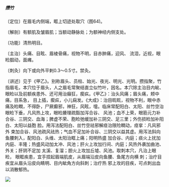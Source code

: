 ##### 攒竹

〔定位〕在眉毛内侧端，眶上切迹处取穴（图64)。

〔解剖〕有额肌及皱眉肌；当额动静脉处；为额神经内侧支处。

〔功能〕清热明目。

〔主治〕头痛、目眩、眉棱骨痛，视物不明，目赤肿痛，迎风、 流泪，近视，眼睑腘动，面瘫。

〔刺灸〕向下或向外平剌0.3〜0.5寸。禁灸。

〔讲述〕见于《甲乙》。别称眉头、员柱、始光、夜光、明光、光明。攒指聚，竹指眉毛，本穴位于眉头，人之眉毛常聚结直立似竹叶，因名。本穴除主治目内眦、眼睑以及前额疾患外、还可用治癲狂，瘈疭。《甲乙》：治头风痛；眉头痛，颊中痛，目系急， 目上插，瘈疭，小儿痫发。《大成》：治目䀮䀮，视物不利，眼中赤 痛及睑瞤，不得卧，尸厥癫邪，神狂，风眩，嚏。临床常配阳白、太阳、丝竹空治眼睑下垂，凡风热上攻，眼睑腠理疏豁加泻合谷、 风池；血不上荣，眼筋元力补合谷、三阴交、血海；脾虚不荣、胞睑弛缓加补三阴交、足三里；外伤损睑加补阳白、太阳以益胞 脸。用泻法配阳白、丝竹空祛邪解痉治限险瞤动，痉挛：凡风邪外 束加合谷、风池疏风祛热；气血不足加补合谷、三阴交以益其虚。用泻法斜向鱼腰刺入，配阳白、头维、太阳治眶上痛；阳明热盛 加合谷、内庭；痰火上扰加内庭、丰隆；热盛风动加太冲、风池；肝火上攻加行间、内庭；风热外袭加曲池、外关；肝阴不足加 太溪、复溜；胆火上攻加丘墟、风池。取刺本穴，凡治上眼睑， 眼眶疾患，宜手捏起眉端肌皮，从眉端沿皮向鱼腰、鱼尾方向横 刺；治疗目疾宜从眉头沿皮向睛明、目内眦角方向斜刺；治疗热 邪上攻的目疾，可点刺出血以消散郁热。

![](img/图64.jpg)
